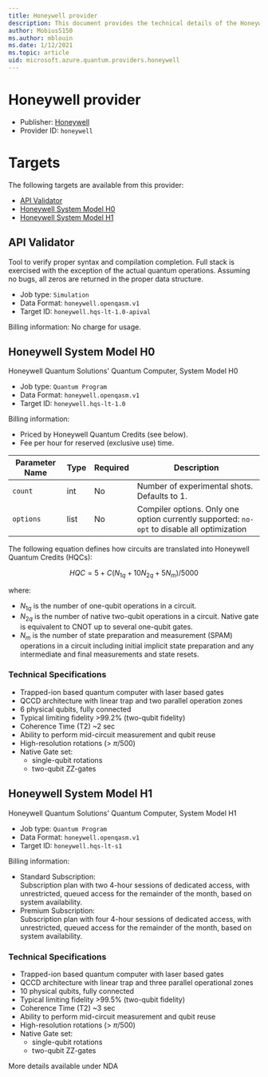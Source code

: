 ```yaml
---
title: Honeywell provider
description: This document provides the technical details of the Honeywell provider
author: Mobius5150
ms.author: mblouin
ms.date: 1/12/2021
ms.topic: article
uid: microsoft.azure.quantum.providers.honeywell
---
```


# Honeywell provider

- Publisher: [Honeywell](https://www.honeywell.com)
- Provider ID: `honeywell`

# Targets
The following targets are available from this provider:

- [API Validator](#API-Validator)
- [Honeywell System Model H0](#Honeywell-System-Model-H0)
- [Honeywell System Model H1](#Honeywell-System-Model-H1)

## API Validator
Tool to verify proper syntax and compilation completion. Full stack is exercised with the exception of the actual quantum operations. Assuming no bugs, all zeros are returned in the proper data structure.

- Job type: `Simulation`
- Data Format: `honeywell.openqasm.v1`
- Target ID: `honeywell.hqs-lt-1.0-apival`

Billing information:  No charge for usage. 

## Honeywell System Model H0
Honeywell Quantum Solutions' Quantum Computer, System Model H0

- Job type: `Quantum Program`
- Data Format: `honeywell.openqasm.v1`
- Target ID: `honeywell.hqs-lt-1.0`

Billing information:

- Priced by Honeywell Quantum Credits (see below).
- Fee per hour for reserved (exclusive use) time.

| Parameter Name | Type     | Required | Description |
|----------------|----------|----------|-------------|
| `count`   | int    | No | Number of experimental shots. Defaults to 1. |
| `options` | list | No | Compiler options. Only one option currently supported: `no-opt` to disable all optimization |

The following equation defines how circuits are translated into Honeywell Quantum Credits (HQCs):

$$
HQC = 5 + C(N_{1q} + 10 N_{2q} + 5 N_m)/5000
$$

where:
- $N_{1q}$ is the number of one-qubit operations in a circuit. 
- $N_{2q}$ is the number of native two-qubit operations in a circuit. Native gate is equivalent to CNOT up to several one-qubit gates.  
- $N_{m}$ is the number of state preparation and measurement (SPAM) operations in a circuit including initial implicit state preparation and any intermediate and final measurements and state resets.  

### Technical Specifications

- Trapped-ion based quantum computer with laser based gates
- QCCD architecture with linear trap and two parallel operation zones
- 6 physical qubits, fully connected  
- Typical limiting fidelity >99.2% (two-qubit fidelity)  
- Coherence Time (T2) ~2 sec
- Ability to perform mid-circuit measurement and qubit reuse
- High-resolution rotations (> $\pi$/500)
- Native Gate set: 
    - single-qubit rotations
    - two-qubit ZZ-gates   

## Honeywell System Model H1
Honeywell Quantum Solutions' Quantum Computer, System Model H1   

- Job type: `Quantum Program`
- Data Format: `honeywell.openqasm.v1`
- Target ID: `honeywell.hqs-lt-s1`

Billing information:

- Standard Subscription:  
Subscription plan with two 4-hour sessions of dedicated access, with unrestricted, queued access for the remainder of the month, based on system availability.  
- Premium Subscription:  
Subscription plan with four 4-hour sessions of dedicated access, with unrestricted, queued access for the remainder of the month, based on system availability.  

### Technical Specifications
- Trapped-ion based quantum computer with laser based gates
- QCCD architecture with linear trap and three parallel operational zones
- 10 physical qubits, fully connected
- Typical limiting fidelity >99.5% (two-qubit fidelity)
- Coherence Time (T2) ~3 sec
- Ability to perform mid-circuit measurement and qubit reuse
- High-resolution rotations (> $\pi$/500)
- Native Gate set: 
    - single-qubit rotations
    - two-qubit ZZ-gates   

More details available under NDA